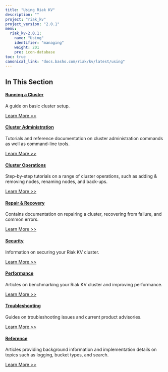 ```yaml
---
title: "Using Riak KV"
description: ""
project: "riak_kv"
project_version: "2.0.1"
menu:
  riak_kv-2.0.1:
    name: "Using"
    identifier: "managing"
    weight: 201
    pre: icon-database
toc: true
canonical_link: "docs.basho.com/riak/kv/latest/using"
---
```


[use running cluster]: ../using/running-a-cluster
[use admin index]: ../using/admin/
[cluster ops index]: ../using/cluster-operations
[repair recover index]: ../repair-recovery
[security index]: ../using/security
[perf index]: ../using/performance
[troubleshoot index]: ../using/troubleshooting
[use ref]: ../using/reference

## In This Section

#### [Running a Cluster][use running cluster]

A guide on basic cluster setup.

[Learn More >>][use running cluster]

#### [Cluster Administration][use admin index]

Tutorials and reference documentation on cluster administration commands as well as command-line tools.

[Learn More >>][use admin index]

#### [Cluster Operations][cluster ops index]

Step-by-step tutorials on a range of cluster operations, such as adding & removing nodes, renaming nodes, and back-ups.

[Learn More >>][cluster ops index]

#### [Repair & Recovery][repair recover index]

Contains documentation on repairing a cluster, recovering from failure, and common errors.

[Learn More >>][repair recover index]

#### [Security][security index]

Information on securing your Riak KV cluster.

[Learn More >>][security index]

#### [Performance][perf index]

Articles on benchmarking your Riak KV cluster and improving performance.

[Learn More >>][perf index]

#### [Troubleshooting][troubleshoot index]

Guides on troubleshooting issues and current product advisories.

[Learn More >>][troubleshoot index]

#### [Reference][use ref]

Articles providing background information and implementation details on topics such as logging, bucket types, and search.

[Learn More >>][use ref]
